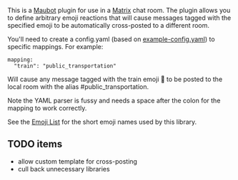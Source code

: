 This is a [Maubot](https://github.com/maubot/maubot) plugin for use in a [Matrix](https://matrix.org/) chat room. The plugin allows you to define arbitrary emoji reactions that will cause messages tagged with the specified emoji to be automatically cross-posted to a different room.

You'll need to create a config.yaml (based on [example-config.yaml](example-config.yaml)) to specific mappings. For example:
```
mapping:
  "train": "public_transportation"
```
Will cause any message tagged with the train emoji :train: to be posted to the local room with the alias #public_transportation.

Note the YAML parser is fussy and needs a space after the colon for the mapping to work correctly.

See the [Emoji List](emoji_list.md) for the short emoji names used by this library.

## TODO items

* allow custom template for cross-posting
* cull back unnecessary libraries
